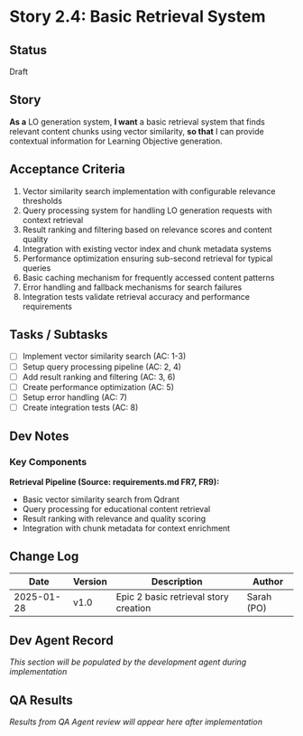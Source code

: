 # Story 2.4: Basic Retrieval System

## Status
Draft

## Story
**As a** LO generation system,
**I want** a basic retrieval system that finds relevant content chunks using vector similarity,
**so that** I can provide contextual information for Learning Objective generation.

## Acceptance Criteria
1. Vector similarity search implementation with configurable relevance thresholds
2. Query processing system for handling LO generation requests with context retrieval
3. Result ranking and filtering based on relevance scores and content quality
4. Integration with existing vector index and chunk metadata systems
5. Performance optimization ensuring sub-second retrieval for typical queries
6. Basic caching mechanism for frequently accessed content patterns
7. Error handling and fallback mechanisms for search failures
8. Integration tests validate retrieval accuracy and performance requirements

## Tasks / Subtasks
- [ ] Implement vector similarity search (AC: 1-3)
- [ ] Setup query processing pipeline (AC: 2, 4)
- [ ] Add result ranking and filtering (AC: 3, 6)
- [ ] Create performance optimization (AC: 5)
- [ ] Setup error handling (AC: 7)
- [ ] Create integration tests (AC: 8)

## Dev Notes

### Key Components
**Retrieval Pipeline (Source: requirements.md FR7, FR9):**
- Basic vector similarity search from Qdrant
- Query processing for educational content retrieval
- Result ranking with relevance and quality scoring
- Integration with chunk metadata for context enrichment

## Change Log
| Date | Version | Description | Author |
|------|---------|-------------|--------|
| 2025-01-28 | v1.0 | Epic 2 basic retrieval story creation | Sarah (PO) |

## Dev Agent Record
*This section will be populated by the development agent during implementation*

## QA Results
*Results from QA Agent review will appear here after implementation*